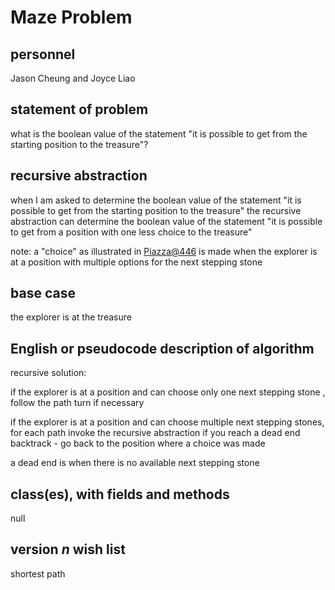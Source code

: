 # Maze Problem

## personnel 
Jason Cheung and Joyce Liao

## statement of problem
what is the boolean value of the statement "it is possible to get from the starting position to the treasure"?

## recursive abstraction
when I am asked to
     determine the boolean value of the statement
     "it is possible to get from the starting position to the treasure"
the recursive abstraction can
     determine the boolean value of the statement
     "it is possible to get from a position with one less choice to the treasure"

note: a "choice" as illustrated in [Piazza@446](https://piazza.com/class/j7oyiev6r7x576?cid=446) is made when the explorer is at a position with multiple options for the next stepping stone 

## base case
the explorer is at the treasure

## English or pseudocode description of algorithm

recursive solution:

if the explorer is at a position and can choose only one next stepping stone ,
     follow the path
     turn if necessary

if the explorer is at a position and can choose multiple next stepping stones,
     for each path 
          invoke the recursive abstraction
	  if you reach a dead end
               backtrack - go back to the position where a choice was made	

a dead end is when there is no available next stepping stone

## class(es), with fields and methods
null

## version *n* wish list
shortest path
